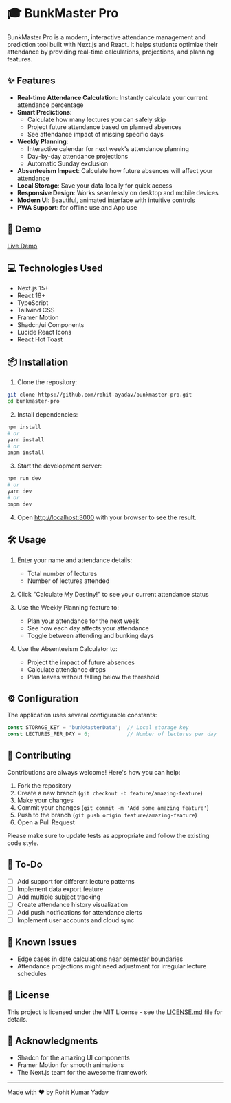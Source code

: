 # 🎓 BunkMaster Pro

BunkMaster Pro is a modern, interactive attendance management and prediction tool built with Next.js and React. It helps students optimize their attendance by providing real-time calculations, projections, and planning features.

<!-- ![BunkMaster Pro Banner](https://via.placeholder.com/800x400/6366f1/ffffff?text=BunkMaster+Pro) -->

## ✨ Features

- **Real-time Attendance Calculation**: Instantly calculate your current attendance percentage
- **Smart Predictions**: 
  - Calculate how many lectures you can safely skip
  - Project future attendance based on planned absences
  - See attendance impact of missing specific days
- **Weekly Planning**: 
  - Interactive calendar for next week's attendance planning
  - Day-by-day attendance projections
  - Automatic Sunday exclusion
- **Absenteeism Impact**: Calculate how future absences will affect your attendance
- **Local Storage**: Save your data locally for quick access
- **Responsive Design**: Works seamlessly on desktop and mobile devices
- **Modern UI**: Beautiful, animated interface with intuitive controls
- **PWA Support**: for offline use and App use

## 🚀 Demo

[Live Demo](https://bunk-master.vercel.app/)

## 💻 Technologies Used

- Next.js 15+
- React 18+
- TypeScript
- Tailwind CSS
- Framer Motion
- Shadcn/ui Components
- Lucide React Icons
- React Hot Toast

## 📦 Installation

1. Clone the repository:
```bash
git clone https://github.com/rohit-ayadav/bunkmaster-pro.git
cd bunkmaster-pro
```

2. Install dependencies:
```bash
npm install
# or
yarn install
# or
pnpm install
```

3. Start the development server:
```bash
npm run dev
# or
yarn dev
# or
pnpm dev
```

4. Open [http://localhost:3000](http://localhost:3000) with your browser to see the result.

## 🛠️ Usage

1. Enter your name and attendance details:
   - Total number of lectures
   - Number of lectures attended

2. Click "Calculate My Destiny!" to see your current attendance status

3. Use the Weekly Planning feature to:
   - Plan your attendance for the next week
   - See how each day affects your attendance
   - Toggle between attending and bunking days

4. Use the Absenteeism Calculator to:
   - Project the impact of future absences
   - Calculate attendance drops
   - Plan leaves without falling below the threshold
<!-- 
## 📱 Screenshots

![Screenshot 1](https://via.placeholder.com/400x800/6366f1/ffffff?text=Screenshot+1)
![Screenshot 2](https://via.placeholder.com/400x800/6366f1/ffffff?text=Screenshot+2) -->

## ⚙️ Configuration

The application uses several configurable constants:

```typescript
const STORAGE_KEY = 'bunkMasterData';  // Local storage key
const LECTURES_PER_DAY = 6;            // Number of lectures per day
```

## 🤝 Contributing

Contributions are always welcome! Here's how you can help:

1. Fork the repository
2. Create a new branch (`git checkout -b feature/amazing-feature`)
3. Make your changes
4. Commit your changes (`git commit -m 'Add some amazing feature'`)
5. Push to the branch (`git push origin feature/amazing-feature`)
6. Open a Pull Request

Please make sure to update tests as appropriate and follow the existing code style.

## 📝 To-Do

- [ ] Add support for different lecture patterns
- [ ] Implement data export feature
- [ ] Add multiple subject tracking
- [ ] Create attendance history visualization
- [ ] Add push notifications for attendance alerts
- [ ] Implement user accounts and cloud sync

## 🐛 Known Issues

- Edge cases in date calculations near semester boundaries
- Attendance projections might need adjustment for irregular lecture schedules

## 📄 License

This project is licensed under the MIT License - see the [LICENSE.md](LICENSE.md) file for details.

## 👏 Acknowledgments

- Shadcn for the amazing UI components
- Framer Motion for smooth animations
- The Next.js team for the awesome framework

<!-- ## 📧 Contact -->
<!-- 
Your Name - [@yourtwitter](https://twitter.com/yourtwitter) - email@example.com

Project Link: [https://github.com/yourusername/bunkmaster-pro](https://github.com/yourusername/bunkmaster-pro) -->

---

Made with ❤️ by Rohit Kumar Yadav
